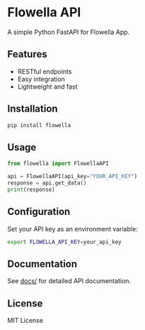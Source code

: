 # Flowella API

A simple Python FastAPI for Flowella App.

## Features

- RESTful endpoints
- Easy integration
- Lightweight and fast

## Installation

```bash
pip install flowella
```

## Usage

```python
from flowella import FlowellaAPI

api = FlowellaAPI(api_key="YOUR_API_KEY")
response = api.get_data()
print(response)
```

## Configuration

Set your API key as an environment variable:

```bash
export FLOWELLA_API_KEY=your_api_key
```

## Documentation

See [docs/](docs/) for detailed API documentation.

## License

MIT License